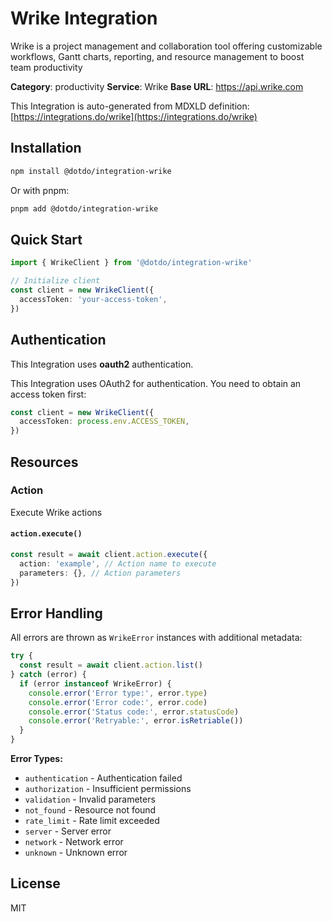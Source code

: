 # Wrike Integration

Wrike is a project management and collaboration tool offering customizable workflows, Gantt charts, reporting, and resource management to boost team productivity

**Category**: productivity
**Service**: Wrike
**Base URL**: https://api.wrike.com

This Integration is auto-generated from MDXLD definition: [https://integrations.do/wrike](https://integrations.do/wrike)

## Installation

```bash
npm install @dotdo/integration-wrike
```

Or with pnpm:

```bash
pnpm add @dotdo/integration-wrike
```

## Quick Start

```typescript
import { WrikeClient } from '@dotdo/integration-wrike'

// Initialize client
const client = new WrikeClient({
  accessToken: 'your-access-token',
})
```

## Authentication

This Integration uses **oauth2** authentication.

This Integration uses OAuth2 for authentication. You need to obtain an access token first:

```typescript
const client = new WrikeClient({
  accessToken: process.env.ACCESS_TOKEN,
})
```

## Resources

### Action

Execute Wrike actions

#### `action.execute()`

```typescript
const result = await client.action.execute({
  action: 'example', // Action name to execute
  parameters: {}, // Action parameters
})
```

## Error Handling

All errors are thrown as `WrikeError` instances with additional metadata:

```typescript
try {
  const result = await client.action.list()
} catch (error) {
  if (error instanceof WrikeError) {
    console.error('Error type:', error.type)
    console.error('Error code:', error.code)
    console.error('Status code:', error.statusCode)
    console.error('Retryable:', error.isRetriable())
  }
}
```

**Error Types:**

- `authentication` - Authentication failed
- `authorization` - Insufficient permissions
- `validation` - Invalid parameters
- `not_found` - Resource not found
- `rate_limit` - Rate limit exceeded
- `server` - Server error
- `network` - Network error
- `unknown` - Unknown error

## License

MIT
